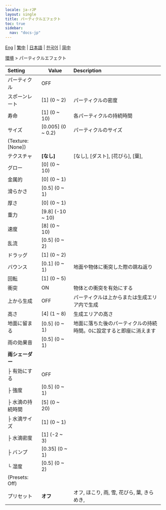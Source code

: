 ```yaml
---
locale: ja-rJP
layout: single
title: パーティクルエフェクト
toc: true
sidebar:
  nav: "docs-jp"
---
```

[Eng](/dancexr/menu/2025.4/scene/particles) | [繁中](/tw/dancexr/menu/2025.4/scene/particles) | [日本語](/jp/dancexr/menu/2025.4/scene/particles) | [한국어](/kr/dancexr/menu/2025.4/scene/particles) | [简中](/zh/dancexr/menu/2025.4/scene/particles)

[環境](../menu#環境) > パーティクルエフェクト



| Setting | Value | Description |
| :--- | --- | :--- |
| パーティクル | OFF | 
| スポーンレート | [1] (0 ~ 2) | パーティクルの密度
| 寿命 | [1] (0 ~ 10) | 各パーティクルの持続時間
| サイズ | [0.005] (0 ~ 0.2) | パーティクルのサイズ
| (Texture: [None]) || 
| テクスチャ | **[なし]** | [なし], [ダスト], [花びら], [葉],  |
| グロー | [0] (0 ~ 10) | 
| 金属的 | [0] (0 ~ 1) | 
| 滑らかさ | [0.5] (0 ~ 1) | 
| 厚さ | [0] (0 ~ 1) | 
| 重力 | [9.8] (-10 ~ 10) | 
| 速度 | [8] (0 ~ 10) | 
| 乱流 | [0.5] (0 ~ 2) | 
| ドラッグ | [1] (0 ~ 2) | 
| バウンス | [0.1] (0 ~ 1) | 地面や物体に衝突した際の跳ね返り
| 回転 | [1] (0 ~ 5) | 
| 衝突 | ON | 物体との衝突を有効にする
| 上から生成 | OFF | パーティクルは上からまたは生成エリア内で生成
| 高さ | [4] (1 ~ 8) | 生成エリアの高さ
| 地面に留まる | [0.5] (0 ~ 1) | 地面に落ちた後のパーティクルの持続時間。0に設定すると即座に消えます
| 雨の効果音 | [0.5] (0 ~ 1) | 
| **雨シェーダー** | | 
| ├ 有効にする | OFF | 
| ├ 強度 | [0.5] (0 ~ 1) | 
| ├ 水滴の持続時間 | [5] (0 ~ 20) | 
| ├ 水滴サイズ | [1] (0 ~ 1) | 
| ├ 水滴密度 | [1] (-2 ~ 3) | 
| ├ バンプ | [0.35] (0 ~ 1) | 
| └ 湿度 | [0.5] (0 ~ 2) | 
| (Presets: Off) || 
| プリセット | **オフ** | オフ, ほこり, 雨, 雪, 花びら, 葉, きらめき,  |
